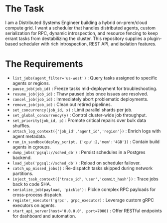 # The Task

I am a Distributed Systems Engineer building a hybrid on-prem/cloud compute grid. I want a scheduler that handles distributed agents, custom serialization for RPC, dynamic introspection, and resource fencing to keep errant tasks from destabilizing the cluster. This repository supplies a plugin-based scheduler with rich introspection, REST API, and isolation features.

# The Requirements

* `list_jobs(agent_filter='us-west')` : Query tasks assigned to specific agents or regions.  
* `pause_job(job_id)`                : Freeze tasks mid-deployment for troubleshooting.  
* `resume_job(job_id)`               : Thaw paused jobs once issues are resolved.  
* `cancel_job(job_id)`               : Immediately abort problematic deployments.  
* `remove_job(job_id)`               : Clean out retired pipelines.  
* `set_concurrency(job_id, x)`       : Limit parallel shards per job.  
* `set_global_concurrency(y)`        : Control cluster-wide job throughput.  
* `set_priority(job_id, p)`          : Promote critical repairs over bulk data shuffles.  
* `attach_log_context({'job_id','agent_id','region'})` : Enrich logs with agent metadata.  
* `run_in_sandbox(deploy_script, {'cpu':2,'mem':'4GB'})` : Contain build agents in cgroups.  
* `dump_jobs('pgsql://sched_db')`    : Persist schedules in a Postgres backend.  
* `load_jobs('pgsql://sched_db')`    : Reload on scheduler failover.  
* `catch_up_missed_jobs()`           : Re-dispatch tasks skipped during network partitions.  
* `inject_task_context({'trace_id','user','commit_hash'})` : Trace jobs back to code SHA.  
* `serialize_job(payload, 'pickle')` : Pickle complex RPC payloads for cross-process dispatch.  
* `register_executor('grpc', grpc_executor)` : Leverage custom gRPC executors on agents.  
* `start_api_server(host='0.0.0.0', port=7000)` : Offer RESTful endpoints for dashboard and automation.  
